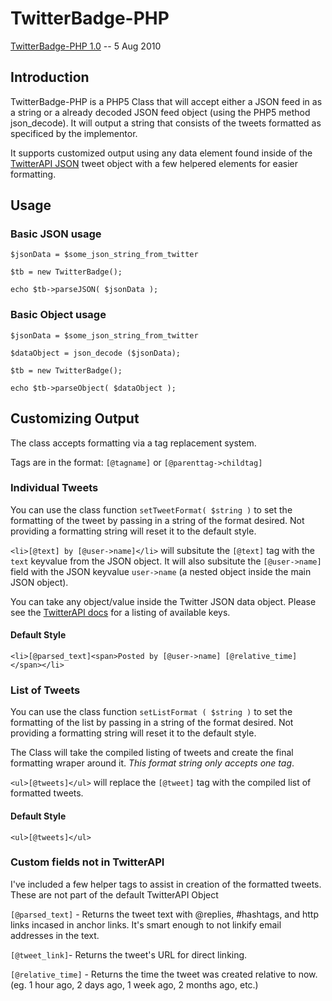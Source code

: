 TwitterBadge-PHP
================
[TwitterBadge-PHP 1.0][dl] -- 5 Aug 2010

[dl]: http://github.com/kientran/TwitterBadge-PHP

Introduction
------------

TwitterBadge-PHP is a PHP5 Class that will accept either a JSON feed in as a
string or a already decoded JSON feed object (using the PHP5 method
json_decode). It will output a string that consists of the tweets formatted
as specificed by the implementor.

It supports customized output using any data element found inside of the
[TwitterAPI JSON][1] tweet object with a few helpered elements for easier
formatting.

[1]: http://dev.twitter.com/doc/get/statuses/user_timeline

Usage
-----

### Basic JSON usage

    $jsonData = $some_json_string_from_twitter

    $tb = new TwitterBadge();

    echo $tb->parseJSON( $jsonData );

### Basic Object usage

    $jsonData = $some_json_string_from_twitter

    $dataObject = json_decode ($jsonData);

    $tb = new TwitterBadge();

    echo $tb->parseObject( $dataObject );

Customizing Output
------------------

The class accepts formatting via a tag replacement system.

Tags are in the format: `[@tagname]` or `[@parenttag->childtag]`

### Individual Tweets 

You can use the class function `setTweetFormat( $string )` to set the
formatting of the tweet by passing in a string of the format desired.
Not providing a formatting string will reset it to the default style.

`<li>[@text] by [@user->name]</li>` will subsitute the `[@text]` tag with the
`text` keyvalue from the JSON object. It will also subsitute the
`[@user->name]` field with the JSON keyvalue `user->name` (a nested object
inside the main JSON object).

You can take any object/value inside the Twitter JSON data object. Please
see the [TwitterAPI docs][1] for a listing of available keys.

#### Default Style

`<li>[@parsed_text]<span>Posted by [@user->name] [@relative_time]</span></li>`

### List of Tweets 

You can use the class function `setListFormat ( $string )` to set the
formatting of the list by passing in a string of the format desired.
Not providing a formatting string will reset it to the default style.

The Class will take the compiled listing of tweets and create the final
formatting wraper around it. *This format string only accepts one tag*.

`<ul>[@tweets]</ul>` will replace the `[@tweet]` tag with the compiled
list of formatted tweets.

#### Default Style

`<ul>[@tweets]</ul>`

### Custom fields not in TwitterAPI

I've included a few helper tags to assist in creation of the formatted
tweets. These are not part of the default TwitterAPI Object

`[@parsed_text]` - Returns the tweet text with @replies, #hashtags, and
http links incased in anchor links. It's smart enough to not linkify
email addresses in the text.

`[@tweet_link]`- Returns the tweet's URL for direct linking.

`[@relative_time]` - Returns the time the tweet was created relative to
now. (eg. 1 hour ago, 2 days ago, 1 week ago, 2 months ago, etc.)
